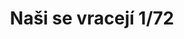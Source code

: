 ---
layout: product
title: "Naši se vracejí  1/72"
price: "7600" 
desc: "Maketa"
img_path: "/assets/img/2120.webp"
brand: "EDUARD"
available: true
special_offer: false
new: false
soon: false
cat: "010000"
subcat: "010400"
subsubcat: "00"
sifra: "2120"
popular: false
spec: false
---